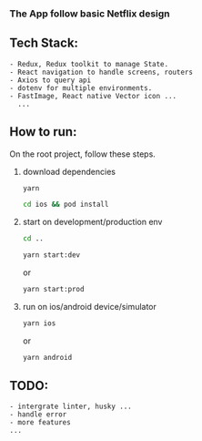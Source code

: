 ### The App follow basic Netflix design
## Tech Stack:
    - Redux, Redux toolkit to manage State.
    - React navigation to handle screens, routers
    - Axios to query api
    - dotenv for multiple environments.
    - FastImage, React native Vector icon ...
      ...
## How to run:

On the root project, follow these steps.

1. download dependencies
   ```sh
   yarn
    ```

   ```sh
   cd ios && pod install
    ```
2. start on development/production env
   ```sh
   cd ..
    ```
    
   ```sh
   yarn start:dev
    ```
   or
     ```sh
   yarn start:prod
    ```
4. run on ios/android device/simulator
   ```sh
   yarn ios
    ```
   or
   ```sh
   yarn android
    ```

## TODO:
    - intergrate linter, husky ...
    - handle error
    - more features
    ...
